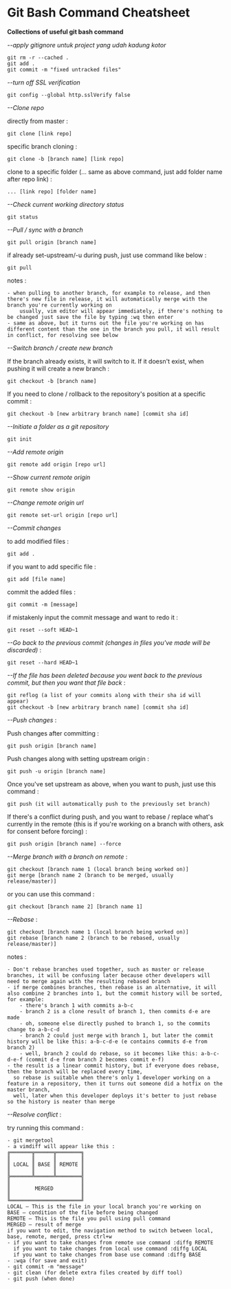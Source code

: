 # Git Bash Command Cheatsheet

**Collections of useful git bash command**

*--apply gitignore untuk project yang udah kadung kotor*
    
    git rm -r --cached .
    git add .
    git commit -m "fixed untracked files"

*--turn off SSL verification*
    
    git config --global http.sslVerify false

*--Clone repo*

directly from master :
    
    git clone [link repo]

specific branch cloning :
    
    git clone -b [branch name] [link repo]

clone to a specific folder (... same as above command, just add folder name after repo link) :
    
    ... [link repo] [folder name]

*--Check current working directory status*

    git status
    
*--Pull / sync with a branch*

	git pull origin [branch name]

if already set-upstream/-u during push, just use command like below :

    git pull
    
notes :

    - when pulling to another branch, for example to release, and then there's new file in release, it will automatically merge with the branch you're currently working on
        usually, vim editor will appear immediately, if there's nothing to be changed just save the file by typing :wq then enter
    - same as above, but it turns out the file you're working on has different content than the one in the branch you pull, it will result in conflict, for resolving see below
  
*--Switch branch / create new branch*

If the branch already exists, it will switch to it. If it doesn't exist, when pushing it will create a new branch :

    git checkout -b [branch name]
    
If you need to clone / rollback to the repository's position at a specific commit :

    git checkout -b [new arbitrary branch name] [commit sha id]
    
*--Initiate a folder as a git repository*

    git init
    
*--Add remote origin*

    git remote add origin [repo url]
    
*--Show current remote origin*

    git remote show origin

*--Change remote origin url*

    git remote set-url origin [repo url]

*--Commit changes*

to add modified files :

    git add .

if you want to add specific file :

    git add [file name]

commit the added files :

    git commit -m [message]

if mistakenly input the commit message and want to redo it :

    git reset --soft HEAD~1
    
*--Go back to the previous commit (changes in files you've made will be discarded)* :

    git reset --hard HEAD~1
    
*--If the file has been deleted because you went back to the previous commit, but then you want that file back* :

    git reflog (a list of your commits along with their sha id will appear)
    git checkout -b [new arbitrary branch name] [commit sha id]

*--Push changes* :

Push changes after committing :

    git push origin [branch name]

Push changes along with setting upstream origin :

    git push -u origin [branch name]

Once you've set upstream as above, when you want to push, just use this command :

    git push (it will automatically push to the previously set branch)

If there's a conflict during push, and you want to rebase / replace what's currently in the remote (this is if you're working on a branch with others, ask for consent before forcing) :

    git push origin [branch name] --force
    
*--Merge branch with a branch on remote* :

    git checkout [branch name 1 (local branch being worked on)]
    git merge [branch name 2 (branch to be merged, usually release/master)]

or you can use this command :

    git checkout [branch name 2] [branch name 1]

*--Rebase* :

    git checkout [branch name 1 (local branch being worked on)]
    git rebase [branch name 2 (branch to be rebased, usually release/master)]
    
notes : 

    - Don't rebase branches used together, such as master or release branches, it will be confusing later because other developers will need to merge again with the resulting rebased branch
    - if merge combines branches, then rebase is an alternative, it will also combine 2 branches into 1, but the commit history will be sorted, for example:
        - there's branch 1 with commits a-b-c
        - branch 2 is a clone result of branch 1, then commits d-e are made
        - oh, someone else directly pushed to branch 1, so the commits change to a-b-c-d
        - branch 2 could just merge with branch 1, but later the commit history will be like this: a-b-c-d-e (e contains commits d-e from branch 2)
        - well, branch 2 could do rebase, so it becomes like this: a-b-c-d-e-f (commit d-e from branch 2 becomes commit e-f)
    - the result is a linear commit history, but if everyone does rebase, then the branch will be replaced every time, 
      so rebase is suitable when there's only 1 developer working on a feature in a repository, then it turns out someone did a hotfix on the master branch, 
      well, later when this developer deploys it's better to just rebase so the history is neater than merge  

*--Resolve conflict* :

try running this command :

    - git mergetool
    - a vimdiff will appear like this :
    ╔═══════╦══════╦════════╗
    ║       ║      ║        ║
    ║ LOCAL ║ BASE ║ REMOTE ║
    ║       ║      ║        ║
    ╠═══════╩══════╩════════╣
    ║                       ║
    ║        MERGED         ║
    ║                       ║
    ╚═══════════════════════╝
    LOCAL – This is the file in your local branch you're working on
    BASE – condition of the file before being changed
    REMOTE – This is the file you pull using pull command
    MERGED – result of merge
    if you want to edit, the navigation method to switch between local, base, remote, merged, press ctrl+w
    - if you want to take changes from remote use command :diffg REMOTE
      if you want to take changes from local use command :diffg LOCAL
      if you want to take changes from base use command :diffg BASE
    - :wqa (for save and exit)
    - git commit -m "message"
    - git clean (for delete extra files created by diff tool)
    - git push (when done)
